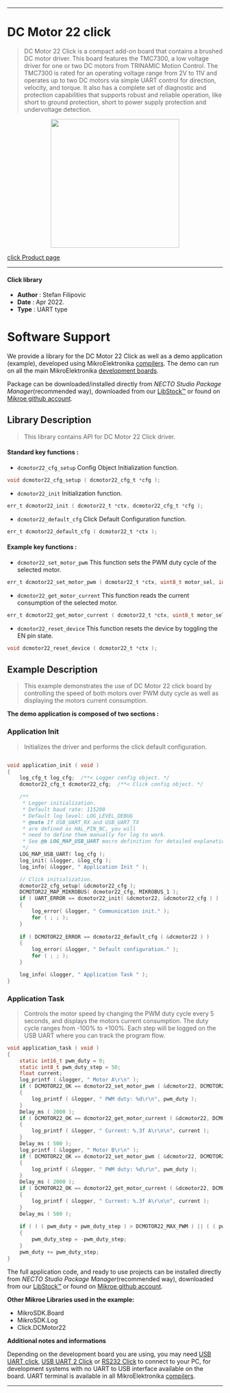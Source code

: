 
---
# DC Motor 22 click

> DC Motor 22 Click is a compact add-on board that contains a brushed DC motor driver. This board features the TMC7300, a low voltage driver for one or two DC motors from TRINAMIC Motion Control. The TMC7300 is rated for an operating voltage range from 2V to 11V and operates up to two DC motors via simple UART control for direction, velocity, and torque. It also has a complete set of diagnostic and protection capabilities that supports robust and reliable operation, like short to ground protection, short to power supply protection and undervoltage detection.

<p align="center">
  <img src="https://download.mikroe.com/images/click_for_ide/dcmotor22_click.png" height=300px>
</p>

[click Product page](https://www.mikroe.com/dc-motor-22-click)

---


#### Click library

- **Author**        : Stefan Filipovic
- **Date**          : Apr 2022.
- **Type**          : UART type


# Software Support

We provide a library for the DC Motor 22 Click
as well as a demo application (example), developed using MikroElektronika
[compilers](https://www.mikroe.com/necto-studio).
The demo can run on all the main MikroElektronika [development boards](https://www.mikroe.com/development-boards).

Package can be downloaded/installed directly from *NECTO Studio Package Manager*(recommended way), downloaded from our [LibStock&trade;](https://libstock.mikroe.com) or found on [Mikroe github account](https://github.com/MikroElektronika/mikrosdk_click_v2/tree/master/clicks).

## Library Description

> This library contains API for DC Motor 22 Click driver.

#### Standard key functions :

- `dcmotor22_cfg_setup` Config Object Initialization function.
```c
void dcmotor22_cfg_setup ( dcmotor22_cfg_t *cfg );
```

- `dcmotor22_init` Initialization function.
```c
err_t dcmotor22_init ( dcmotor22_t *ctx, dcmotor22_cfg_t *cfg );
```

- `dcmotor22_default_cfg` Click Default Configuration function.
```c
err_t dcmotor22_default_cfg ( dcmotor22_t *ctx );
```

#### Example key functions :

- `dcmotor22_set_motor_pwm` This function sets the PWM duty cycle of the selected motor.
```c
err_t dcmotor22_set_motor_pwm ( dcmotor22_t *ctx, uint8_t motor_sel, int16_t pwm_duty );
```

- `dcmotor22_get_motor_current` This function reads the current consumption of the selected motor.
```c
err_t dcmotor22_get_motor_current ( dcmotor22_t *ctx, uint8_t motor_sel, float *current );
```

- `dcmotor22_reset_device` This function resets the device by toggling the EN pin state.
```c
void dcmotor22_reset_device ( dcmotor22_t *ctx );
```

## Example Description

> This example demonstrates the use of DC Motor 22 click board by controlling the speed of both motors over PWM duty cycle as well as displaying the motors current consumption.

**The demo application is composed of two sections :**

### Application Init

> Initializes the driver and performs the click default configuration.

```c

void application_init ( void )
{
    log_cfg_t log_cfg;  /**< Logger config object. */
    dcmotor22_cfg_t dcmotor22_cfg;  /**< Click config object. */

    /** 
     * Logger initialization.
     * Default baud rate: 115200
     * Default log level: LOG_LEVEL_DEBUG
     * @note If USB_UART_RX and USB_UART_TX 
     * are defined as HAL_PIN_NC, you will 
     * need to define them manually for log to work. 
     * See @b LOG_MAP_USB_UART macro definition for detailed explanation.
     */
    LOG_MAP_USB_UART( log_cfg );
    log_init( &logger, &log_cfg );
    log_info( &logger, " Application Init " );

    // Click initialization.
    dcmotor22_cfg_setup( &dcmotor22_cfg );
    DCMOTOR22_MAP_MIKROBUS( dcmotor22_cfg, MIKROBUS_1 );
    if ( UART_ERROR == dcmotor22_init( &dcmotor22, &dcmotor22_cfg ) ) 
    {
        log_error( &logger, " Communication init." );
        for ( ; ; );
    }
    
    if ( DCMOTOR22_ERROR == dcmotor22_default_cfg ( &dcmotor22 ) )
    {
        log_error( &logger, " Default configuration." );
        for ( ; ; );
    }

    log_info( &logger, " Application Task " );
}

```

### Application Task

> Controls the motor speed by changing the PWM duty cycle every 5 seconds, and displays
the motors current consumption. The duty cycle ranges from -100% to +100%. 
Each step will be logged on the USB UART where you can track the program flow.

```c
void application_task ( void )
{
    static int16_t pwm_duty = 0;
    static int8_t pwm_duty_step = 50;
    float current;
    log_printf ( &logger, " Motor A\r\n" );
    if ( DCMOTOR22_OK == dcmotor22_set_motor_pwm ( &dcmotor22, DCMOTOR22_MOTOR_A, pwm_duty ) )
    {
        log_printf ( &logger, " PWM duty: %d\r\n", pwm_duty );
    }
    Delay_ms ( 2000 );
    if ( DCMOTOR22_OK == dcmotor22_get_motor_current ( &dcmotor22, DCMOTOR22_MOTOR_A, &current ) )
    {
        log_printf ( &logger, " Current: %.3f A\r\n\n", current );
    }
    Delay_ms ( 500 );
    log_printf ( &logger, " Motor B\r\n" );
    if ( DCMOTOR22_OK == dcmotor22_set_motor_pwm ( &dcmotor22, DCMOTOR22_MOTOR_B, pwm_duty ) )
    {
        log_printf ( &logger, " PWM duty: %d\r\n", pwm_duty );
    }
    Delay_ms ( 2000 );
    if ( DCMOTOR22_OK == dcmotor22_get_motor_current ( &dcmotor22, DCMOTOR22_MOTOR_B, &current ) )
    {
        log_printf ( &logger, " Current: %.3f A\r\n\n", current );
    }
    Delay_ms ( 500 );
    
    if ( ( ( pwm_duty + pwm_duty_step ) > DCMOTOR22_MAX_PWM ) || ( ( pwm_duty + pwm_duty_step ) < DCMOTOR22_MIN_PWM ) ) 
    {
        pwm_duty_step = -pwm_duty_step;
    }
    pwm_duty += pwm_duty_step;
}
```

The full application code, and ready to use projects can be installed directly from *NECTO Studio Package Manager*(recommended way), downloaded from our [LibStock&trade;](https://libstock.mikroe.com) or found on [Mikroe github account](https://github.com/MikroElektronika/mikrosdk_click_v2/tree/master/clicks).

**Other Mikroe Libraries used in the example:**

- MikroSDK.Board
- MikroSDK.Log
- Click.DCMotor22

**Additional notes and informations**

Depending on the development board you are using, you may need
[USB UART click](https://www.mikroe.com/usb-uart-click),
[USB UART 2 Click](https://www.mikroe.com/usb-uart-2-click) or
[RS232 Click](https://www.mikroe.com/rs232-click) to connect to your PC, for
development systems with no UART to USB interface available on the board. UART
terminal is available in all MikroElektronika
[compilers](https://shop.mikroe.com/compilers).

---
